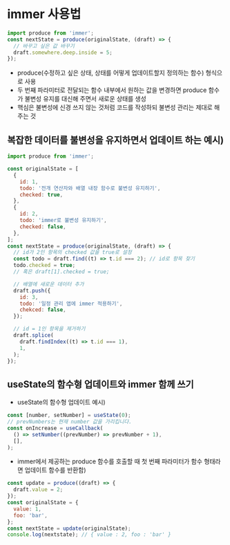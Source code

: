 # immer 사용법

```js
import produce from 'immer';
const nextState = produce(originalState, (draft) => {
  // 바꾸고 싶은 값 바꾸기
  draft.somewhere.deep.inside = 5;
});
```

- produce(수정하고 싶은 상태, 상태를 어떻게 업데이트할지 정의하는 함수) 형식으로 사용
- 두 번째 파라미터로 전달되는 함수 내부에서 원하는 값을 변경하면 produce 함수가 불변성 유지를 대신해 주면서 새로운 상태를 생성
- 핵심은 불변성에 신경 쓰지 않는 것처럼 코드를 작성하되 불변성 관리는 제대로 해 주는 것

## 복잡한 데이터를 불변성을 유지하면서 업데이트 하는 예시)

```js
import produce from 'immer';

const originalState = [
  {
    id: 1,
    todo: '전개 연산자와 배열 내장 함수로 불변성 유지하기',
    checked: true,
  },
  {
    id: 2,
    todo: 'immer로 불변성 유지하기',
    checked: false,
  },
];
const nextState = produce(originalState, (draft) => {
  // id가 2인 항목의 checked 값을 true로 설정
  const todo = draft.find((t) => t.id === 2); // id로 항목 찾기
  todo.checked = true;
  // 혹은 draft[1].checked = true;

  // 배열에 새로운 데이터 추가
  draft.push({
    id: 3,
    todo: '일정 관리 앱에 immer 적용하기',
    chekced: false,
  });

  // id = 1인 항목을 제거하기
  draft.splice(
    draft.findIndex((t) => t.id === 1),
    1,
  );
});
```

## useState의 함수형 업데이트와 immer 함께 쓰기

- useState의 함수형 업데이트 예시)

```js
const [number, setNumber] = useState(0);
// prevNumbers는 현재 number 값을 가리킵니다.
const onIncrease = useCallback(
  () => setNumber((prevNumber) => prevNumber + 1),
  [],
);
```

- immer에서 제공하는 produce 함수를 호출할 때 첫 번째 파라미터가 함수 형태라면 업데이트 함수를 반환함)

```js
const update = produce((draft) => {
  draft.value = 2;
});
const originalState = {
  value: 1,
  foo: 'bar',
};
const nextState = update(originalState);
console.log(nextstate); // { value : 2, foo : 'bar' }
```

